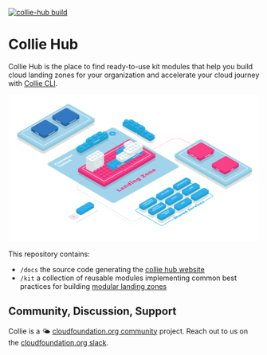 [![collie-hub build](https://github.com/meshcloud/collie-hub/actions/workflows/build.yml/badge.svg)](https://github.com/meshcloud/collie-hub/actions/workflows/build.yml)
# Collie Hub
Collie Hub is the place to find ready-to-use kit modules that help you
build cloud landing zones for your organization and accelerate your cloud journey with [Collie CLI](https://github.com/meshcloud/collie-cli).

![modular landing zone](./docs/assets/modular-landing-zone.png)

This repository contains:

- `/docs` the source code generating the [collie hub website](https://collie.cloudfoundation.org)
- `/kit` a collection of reusable modules implementing common best practices for building [modular landing zones](https://cloudfoundation.meshcloud.io/maturity-model/tenant-management/modular-landing-zones.html)

## Community, Discussion, Support

Collie is a 🌤️ [cloudfoundation.org community](https://cloudfoundation.org/?ref=github-collie-cli) project. Reach out to us on the [cloudfoundation.org slack](http://cloudfoundationorg.slack.com).
